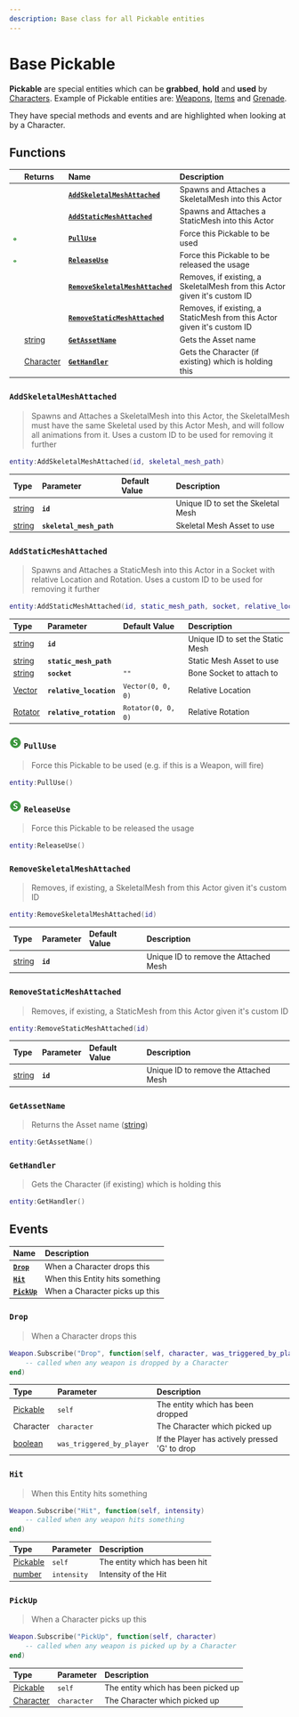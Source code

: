 ```yaml
---
description: Base class for all Pickable entities
---
```


# Base Pickable

**Pickable** are special entities which can be **grabbed**, **hold** and **used** by [Characters](../character.md). Example of Pickable entities are: [Weapons](../weapon.md), [Items](../item.md) and [Grenade](../grenade.md).

They have special methods and events and are highlighted when looking at by a Character.

## Functions

|  | **Returns** | **Name** | **Description** |
| :---: | :--- | :--- | :--- |
|  |  | [**`AddSkeletalMeshAttached`**](pickable.md#addskeletalmeshattached) | Spawns and Attaches a SkeletalMesh into this Actor |
|  |  | [**`AddStaticMeshAttached`**](pickable.md#addstaticmeshattached) | Spawns and Attaches a StaticMesh into this Actor |
| [![](../../../.gitbook/assets/server-only.png)](../../../core-concepts/scripting/authority-concepts.md) |  | [**`PullUse`**](pickable.md#pulluse) | Force this Pickable to be used |
| [![](../../../.gitbook/assets/server-only.png)](../../../core-concepts/scripting/authority-concepts.md) |  | [**`ReleaseUse`**](pickable.md#releaseuse) | Force this Pickable to be released the usage |
|  |  | [**`RemoveSkeletalMeshAttached`**](pickable.md#removeskeletalmeshattached) | Removes, if existing, a SkeletalMesh from this Actor given it's custom ID |
|  |  | [**`RemoveStaticMeshAttached`**](pickable.md#removestaticmeshattached) | Removes, if existing, a StaticMesh from this Actor given it's custom ID |
|  | [string](../../glossary/basic-types.md#string) | [**`GetAssetName`**](pickable.md#getassetname) | Gets the Asset name |
|  | [Character](../character.md) | [**`GetHandler`**](pickable.md#gethandler) | Gets the Character \(if existing\) which is holding this |

### `AddSkeletalMeshAttached`

> Spawns and Attaches a SkeletalMesh into this Actor, the SkeletalMesh must have the same Skeletal used by this Actor Mesh, and will follow all animations from it. Uses a custom ID to be used for removing it further

```lua
entity:AddSkeletalMeshAttached(id, skeletal_mesh_path)
```

| Type | Parameter | Default Value | Description |
| :--- | :--- | :--- | :--- |
| [string](../../glossary/basic-types.md#string) | **`id`** |  | Unique ID to set the Skeletal Mesh |
| [string](../../glossary/basic-types.md#string) | **`skeletal_mesh_path`** |  | Skeletal Mesh Asset to use |

### `AddStaticMeshAttached`

> Spawns and Attaches a StaticMesh into this Actor in a Socket with relative Location and Rotation. Uses a custom ID to be used for removing it further

```lua
entity:AddStaticMeshAttached(id, static_mesh_path, socket, relative_location, relative_rotation)
```

| Type | Parameter | Default Value | Description |
| :--- | :--- | :--- | :--- |
| [string](../../glossary/basic-types.md#string) | **`id`** |  | Unique ID to set the Static Mesh |
| [string](../../glossary/basic-types.md#string) | **`static_mesh_path`** |  | Static Mesh Asset to use |
| [string](../../glossary/basic-types.md#string) | **`socket`** | `""` | Bone Socket to attach to |
| [Vector](../../utility-classes/vector.md) | **`relative_location`** | `Vector(0, 0, 0)` | Relative Location |
| [Rotator](../../utility-classes/rotator.md) | **`relative_rotation`** | `Rotator(0, 0, 0)` | Relative Rotation |

### [![](../../../.gitbook/assets/server-only.png)](../../../core-concepts/scripting/authority-concepts.md) `PullUse`

> Force this Pickable to be used \(e.g. if this is a Weapon, will fire\)

```lua
entity:PullUse()
```

### [![](../../../.gitbook/assets/server-only.png)](../../../core-concepts/scripting/authority-concepts.md) `ReleaseUse`

> Force this Pickable to be released the usage

```lua
entity:ReleaseUse()
```

### `RemoveSkeletalMeshAttached`

> Removes, if existing, a SkeletalMesh from this Actor given it's custom ID

```lua
entity:RemoveSkeletalMeshAttached(id)
```

| Type | Parameter | Default Value | Description |
| :--- | :--- | :--- | :--- |
| [string](../../glossary/basic-types.md#string) | **`id`** |  | Unique ID to remove the Attached Mesh |

### `RemoveStaticMeshAttached`

> Removes, if existing, a StaticMesh from this Actor given it's custom ID

```lua
entity:RemoveStaticMeshAttached(id)
```

| Type | Parameter | Default Value | Description |
| :--- | :--- | :--- | :--- |
| [string](../../glossary/basic-types.md#string) | **`id`** |  | Unique ID to remove the Attached Mesh |

### `GetAssetName`

> Returns the Asset name \([string](../../glossary/basic-types.md#string)\)

```lua
entity:GetAssetName()
```

### `GetHandler`

> Gets the Character \(if existing\) which is holding this

```lua
entity:GetHandler()
```

## Events

| **Name** | **Description** |
| :--- | :--- |
| [**`Drop`**](pickable.md#drop) | When a Character drops this |
| [**`Hit`**](pickable.md#hit) | When this Entity hits something |
| [**`PickUp`**](pickable.md#pickup) | When a Character picks up this |

### `Drop`

> When a Character drops this

```lua
Weapon.Subscribe("Drop", function(self, character, was_triggered_by_player)
    -- called when any weapon is dropped by a Character
end)
```

| Type | Parameter | Description |
| :--- | :--- | :--- |
| [Pickable](pickable.md) | `self` | The entity which has been dropped |
| Character | `character` | The Character which picked up |
| [boolean](../../glossary/basic-types.md#boolean) | `was_triggered_by_player` | If the Player has actively pressed 'G' to drop |

### `Hit`

> When this Entity hits something

```lua
Weapon.Subscribe("Hit", function(self, intensity)
    -- called when any weapon hits something
end)
```

| Type | Parameter | Description |
| :--- | :--- | :--- |
| [Pickable](pickable.md) | `self` | The entity which has been hit |
| [number](../../glossary/basic-types.md#number) | `intensity` | Intensity of the Hit |

### `PickUp`

> When a Character picks up this

```lua
Weapon.Subscribe("PickUp", function(self, character)
    -- called when any weapon is picked up by a Character
end)
```

| Type | Parameter | Description |
| :--- | :--- | :--- |
| [Pickable](pickable.md) | `self` | The entity which has been picked up |
| [Character](../character.md) | `character` | The Character which picked up |

